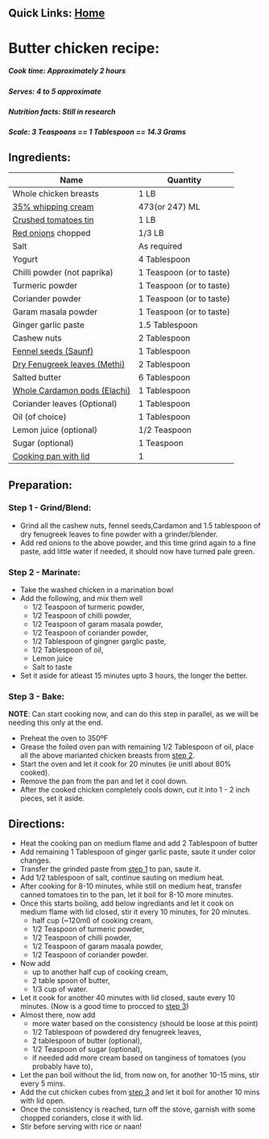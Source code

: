 ## Quick Links: [Home](./../index.html)

# Butter chicken recipe:

##### Cook time: Approximately 2 hours
##### Serves: 4 to 5 approximate
##### Nutrition facts: Still in research
##### Scale:  3 Teaspoons	 == 1 Tablespoon	== 14.3 Grams

## Ingredients:
<table>
	<thead>
		<tr>
			<th>Name</th>
			<th>Quantity</th>
		</tr>
	</thead>
	<tbody>
		<tr><td>Whole chicken breasts</td><td>1 LB</td></tr>
		<tr><td><a href="https://www.loblaws.ca/Food/Dairy-and-Eggs/Milk-%26-Cream/Heavy-Cream/Whipping-Cream/p/20773847_EA" rel="nofollow">35% whipping cream</a></td><td>473(or 247) ML</td></tr>
		<tr><td><a href="https://images-na.ssl-images-amazon.com/images/I/513LIh1OlAL.jpg" rel="nofollow">Crushed tomatoes tin</a></td><td>1 LB</td></tr>
		<tr><td><a href="https://images-na.ssl-images-amazon.com/images/I/81UeYuulNjL._SX522_.jpg" rel="nofollow">Red onions</a> chopped</td><td>1/3 LB</td></tr>
		<tr><td>Salt</td><td>As required</td></tr>
		<tr><td>Yogurt</td><td>4 Tablespoon</td></tr>
		<tr><td>Chilli powder (not paprika)</td><td>1 Teaspoon (or to taste)</td></tr>
		<tr><td>Turmeric powder</td><td>1 Teaspoon (or to taste)</td></tr>
		<tr><td>Coriander powder</td><td>1 Teaspoon (or to taste)</td></tr>
		<tr><td>Garam masala powder</td><td>1 Teaspoon (or to taste)</td></tr>
		<tr><td>Ginger garlic paste</td><td>1.5 Tablespoon</td></tr>
		<tr><td>Cashew nuts</td><td>2 Tablespoon</td></tr>
		<tr><td><a href="https://images-na.ssl-images-amazon.com/images/I/91CYy7z26GL._SY679_.jpg" rel="nofollow">Fennel seeds	(Saunf)</a></td><td>1 Tablespoon</td></tr>
		<tr><td><a href="https://www.amazon.ca/Jalpur-Dried-Fenugreek-Leaves-50g/dp/B00PWEZUKE" rel="nofollow">Dry Fenugreek leaves (Methi)</a></td><td>2 Tablespoon</td></tr>
		<tr><td>Salted butter</td><td>6 Tablespoon</td></tr>
		<tr><td><a href="https://static.thespicehouse.com/images/file/281/large_square_Green_Cardamom__Whole_Fancy_Pods__close.jpg" rel="nofollow"> Whole Cardamon pods (Elachi)</a></td><td>1 Tablespoon</td></tr>
		<tr><td>Coriander leaves (Optional)</td><td>1 Tablespoon</td></tr>
		<tr><td>Oil (of choice)</td><td>1 Tablespoon</td></tr>
		<tr><td>Lemon juice (optional)</td><td>1/2 Teaspoon</td></tr><tr><td>Sugar (optional)</td><td>1 Teaspoon</td></tr>
		<tr><td><a href="https://uae.souq.com/ae-en/galaxy-non-stick-cooking-pot-30cms-23062035/i/" rel="nofollow">Cooking pan with lid</a></td><td>1</td></tr>
	</tbody>
</table>

## Preparation:
### <a name="step-1"></a> Step 1 - Grind/Blend: 
* Grind all the cashew nuts, fennel seeds,Cardamon and 1.5 tablespoon of dry fenugreek leaves to fine powder with a grinder/blender.
* Add red onions to the above powder, and this time grind again to a fine paste, add little water if needed, it should now have turned pale green.

### <a name="step-2"></a> Step 2 - Marinate:
* Take the washed chicken in a marination bowl
* Add the following, and mix them well
	* 1/2 Teaspoon of turmeric powder, 
	* 1/2 Teaspoon of chilli powder, 
	* 1/2 Teaspoon of garam masala powder, 
	* 1/2 Teaspoon  of coriander powder, 
	* 1/2 Tablespoon of gingner garglic paste,
	* 1/2 Tablespoon of oil, 
	* Lemon juice
	* Salt to taste
* Set it aside for atleast 15 minutes upto 3 hours, the longer the better.

### <a name="step-3"></a> Step 3 - Bake:
**NOTE**: Can start cooking now, and can do this step in parallel, as we will be needing this only at the end.

* Preheat the oven to 350ºF
* Grease the foiled oven pan with remaining 1/2 Tablespoon of oil, place all the above marianted chicken breasts from [step 2](#step-2).
* Start the oven and let it cook for 20 minutes (ie unitl about 80% cooked).
* Remove the pan from the pan and let it cool down.
* After the cooked chicken completely cools down, cut it into 1 - 2 inch pieces, set it aside. 

## Directions:
* Heat the cooking pan on medium flame and add 2 Tablespoon of butter
* Add remaining 1 Tablespoon of ginger garlic paste, saute it under color changes.
* Transfer the grinded paste from [step 1](#step-1) to pan, saute it. 
* Add 1/2 tablespoon of salt, continue sauting on medium heat.
* After cooking for 8-10 minutes, while still on medium heat, transfer canned tomatoes tin to the pan, let it boil for 8-10 more minutes.
* Once this starts boiling, add below ingrediants and let it cook on medium flame with lid closed, stir it every 10 minutes, for 20 minutes.
	* half cup (~120ml) of cooking cream,
	* 1/2 Teaspoon of turmeric powder, 
	* 1/2 Teaspoon of chilli powder, 
	* 1/2 Teaspoon of garam masala powder, 
	* 1/2 Teaspoon  of coriander powder.
* Now add 
	* up to another half cup of cooking cream, 
	* 2 table spoon of butter, 
	* 1/3 cup of water.
* Let it cook for another 40 minutes with lid closed, saute every 10 minutes. (Now is a good time to procced to [step 3](#step-3))
* Almost there, now add 
	* more water based on the consistency (should be loose at this point)
	* 1/2 Tablespoon of powdered dry fenugreek leaves,
	* 2 tablespoon of butter (optional),
	* 1/2 Teaspoon of sugar (optional),  
	* if needed add more cream based on tanginess of tomatoes (you probably have to), 
* Let the pan boil without the lid, from now on, for another 10-15 mins, stir every 5 mins.
* Add the cut chicken cubes from [step 3](#step-3) and let it boil for another 10 mins with lid open.
* Once the consistency is reached, turn off the stove, garnish with some chopped corianders, close it with lid.
* Stir before serving with rice or naan!
